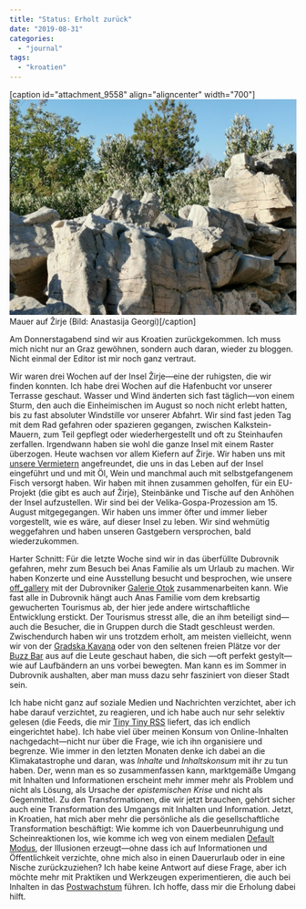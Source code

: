 ```yaml
---
title: "Status: Erholt zurück"
date: "2019-08-31"
categories: 
  - "journal"
tags: 
  - "kroatien"
---
```


\[caption id="attachment\_9558" align="aligncenter" width="700"\][![Mauer auf Žirje (Bild: Anastasija Georgi)](images/img_20190817_081108-1024x768.jpg)](https://wittenbrink.net/img_20190817_081108/) Mauer auf Žirje (Bild: Anastasija Georgi)\[/caption\]

Am Donnerstagabend sind wir aus Kroatien zurückgekommen. Ich muss mich nicht nur an Graz gewöhnen, sondern auch daran, wieder zu bloggen. Nicht einmal der Editor ist mir noch ganz vertraut.

Wir waren drei Wochen auf der Insel Žirje—eine der ruhigsten, die wir finden konnten. Ich habe drei Wochen auf die Hafenbucht vor unserer Terrasse geschaut. Wasser und Wind änderten sich fast täglich—von einem Sturm, den auch die Einheimischen im August so noch nicht erlebt hatten, bis zu fast absoluter Windstille vor unserer Abfahrt. Wir sind fast jeden Tag mit dem Rad gefahren oder spazieren gegangen, zwischen Kalkstein-Mauern, zum Teil gepflegt oder wiederhergestellt und oft zu Steinhaufen zerfallen. Irgendwann haben sie wohl die ganze Insel mit einem Raster überzogen. Heute wachsen vor allem Kiefern auf Žirje. Wir haben uns mit [unsere Vermietern](http://www.apartmani-skoric.hr/de/) angefreundet, die uns in das Leben auf der Insel eingeführt und und mit Öl, Wein und manchmal auch mit selbstgefangenem Fisch versorgt haben. Wir haben mit ihnen zusammen geholfen, für ein EU-Projekt (die gibt es auch auf Žirje), Steinbänke und Tische auf den Anhöhen der Insel aufzustellen. Wir sind bei der Velika-Gospa-Prozession am 15. August mitgegegangen. Wir haben uns immer öfter und immer lieber vorgestellt, wie es wäre, auf dieser Insel zu leben. Wir sind wehmütig weggefahren und haben unseren Gastgebern versprochen, bald wiederzukommen.

Harter Schnitt: Für die letzte Woche sind wir in das überfüllte Dubrovnik gefahren, mehr zum Besuch bei Anas Familie als um Urlaub zu machen. Wir haben Konzerte und eine Ausstellung besucht und besprochen, wie unsere [off\_gallery](https://offgallery.at/) mit der Dubrovniker [Galerie Otok](http://www.arl.hr/hr#naslovnica) zusammenarbeiten kann. Wie fast alle in Dubrovnik hängt auch Anas Familie vom dem krebsartig gewucherten Tourismus ab, der hier jede andere wirtschaftliche Entwicklung erstickt. Der Tourismus stresst alle, die an ihm beteiligt sind—auch die Besucher, die in Gruppen durch die Stadt geschleust werden. Zwischendurch haben wir uns trotzdem erholt, am meisten vielleicht, wenn wir von der [Gradska Kavana](http://www.nautikarestaurants.com/gradska-kavana-arsenal/) oder von den seltenen freien Plätze vor der [Buzz Bar](https://thebuzzbar.wixsite.com/buzz) aus auf die Leute geschaut haben, die sich —oft perfekt gestylt—wie auf Laufbändern an uns vorbei bewegten. Man kann es im Sommer in Dubrovnik aushalten, aber man muss dazu sehr fasziniert von dieser Stadt sein.

Ich habe nicht ganz auf soziale Medien und Nachrichten verzichtet, aber ich habe darauf verzichtet, zu reagieren, und ich habe auch nur sehr selektiv gelesen (die Feeds, die mir [Tiny Tiny RSS](https://tt-rss.org/) liefert, das ich endlich eingerichtet habe). Ich habe viel über meinen Konsum von Online-Inhalten nachgedacht—nicht nur über die Frage, wie ich ihn organisiere und begrenze. Wie immer in den letzten Monaten denke ich dabei an die Klimakatastrophe und daran, was _Inhalte_ und _Inhaltskonsum_ mit ihr zu tun haben. Der, wenn man es so zusammenfassen kann, marktgemäße Umgang mit Inhalten und Informationen erscheint mehr immer mehr als Problem und nicht als Lösung, als Ursache der _epistemischen Krise_ und nicht als Gegenmittel. Zu den Transformationen, die wir jetzt brauchen, gehört sicher auch eine Transformation des Umgangs mit Inhalten und Information. Jetzt, in Kroatien, hat mich aber mehr die persönliche als die gesellschaftliche Transformation beschäftigt: Wie komme ich von Dauerbeunruhigung und Scheinreaktionen los, wie komme ich weg von einem medialen [Default Modus](https://www.ncbi.nlm.nih.gov/pmc/articles/PMC4529365/), der Illusionen erzeugt—ohne dass ich auf Informationen und Öffentlichkeit verzichte, ohne mich also in einen Dauerurlaub oder in eine Nische zurückzuziehen? Ich habe keine Antwort auf diese Frage, aber ich möchte mehr mit Praktiken und Werkzeugen experimentieren, die auch bei Inhalten in das [Postwachstum](http://www.postwachstumsoekonomie.de/material/grundzuege/) führen. Ich hoffe, dass mir die Erholung dabei hilft.
